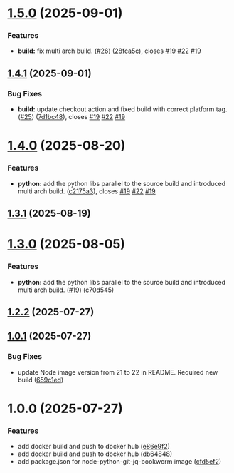 # [1.5.0](https://github.com/macstab/nodejs-git-jq-python-tools/compare/1.4.1...1.5.0) (2025-09-01)


### Features

* **build:** fix multi arch build. ([#26](https://github.com/macstab/nodejs-git-jq-python-tools/issues/26)) ([28fca5c](https://github.com/macstab/nodejs-git-jq-python-tools/commit/28fca5c0bdcceefc9d4d20def3069922379f6fa7)), closes [#19](https://github.com/macstab/nodejs-git-jq-python-tools/issues/19) [#22](https://github.com/macstab/nodejs-git-jq-python-tools/issues/22) [#19](https://github.com/macstab/nodejs-git-jq-python-tools/issues/19)

## [1.4.1](https://github.com/macstab/nodejs-git-jq-python-tools/compare/1.4.0...1.4.1) (2025-09-01)


### Bug Fixes

* **build:** update checkout action and fixed build with correct platform tag. ([#25](https://github.com/macstab/nodejs-git-jq-python-tools/issues/25)) ([7d1bc48](https://github.com/macstab/nodejs-git-jq-python-tools/commit/7d1bc48adf56e835c5aa898c69601aa6c2f9b444)), closes [#19](https://github.com/macstab/nodejs-git-jq-python-tools/issues/19) [#22](https://github.com/macstab/nodejs-git-jq-python-tools/issues/22) [#19](https://github.com/macstab/nodejs-git-jq-python-tools/issues/19)

# [1.4.0](https://github.com/macstab/nodejs-git-jq-python-tools/compare/1.3.1...1.4.0) (2025-08-20)


### Features

* **python:** add the python libs parallel to the source build and introduced multi arch build. ([c2175a3](https://github.com/macstab/nodejs-git-jq-python-tools/commit/c2175a33438bc0451cad32f653d50197c0ecf8c1)), closes [#19](https://github.com/macstab/nodejs-git-jq-python-tools/issues/19) [#22](https://github.com/macstab/nodejs-git-jq-python-tools/issues/22) [#19](https://github.com/macstab/nodejs-git-jq-python-tools/issues/19)

## [1.3.1](https://github.com/macstab/nodejs-git-jq-python-tools/compare/1.3.0...1.3.1) (2025-08-19)

# [1.3.0](https://github.com/macstab/nodejs-git-jq-python-tools/compare/1.2.2...1.3.0) (2025-08-05)


### Features

* **python:** add the python libs parallel to the source build and introduced multi arch build. ([#19](https://github.com/macstab/nodejs-git-jq-python-tools/issues/19)) ([c70d545](https://github.com/macstab/nodejs-git-jq-python-tools/commit/c70d545ab3b80a4de39763dfac8c8e2582df3ce3))

## [1.2.2](https://github.com/macstab/nodejs-git-jq-python-tools/compare/1.2.1...1.2.2) (2025-07-27)

## [1.0.1](https://github.com/macstab/nodejs-git-jq-python-tools/compare/1.0.0...1.0.1) (2025-07-27)


### Bug Fixes

* update Node image version from 21 to 22 in README. Required new build ([659c1ed](https://github.com/macstab/nodejs-git-jq-python-tools/commit/659c1edbea87e216af17551ade7f34167e33de8c))

# 1.0.0 (2025-07-27)


### Features

* add docker build and push to docker hub ([e86e9f2](https://github.com/macstab/nodejs-git-jq-python-tools/commit/e86e9f21376a9aad1ce648caed19a6260d0ec74c))
* add docker build and push to docker hub ([db64848](https://github.com/macstab/nodejs-git-jq-python-tools/commit/db648487c01cdc344137c1451aaa44cb7ee4158a))
* add package.json for node-python-git-jq-bookworm image ([cfd5ef2](https://github.com/macstab/nodejs-git-jq-python-tools/commit/cfd5ef29350522a037a397b45e40617af37fa5dd))
